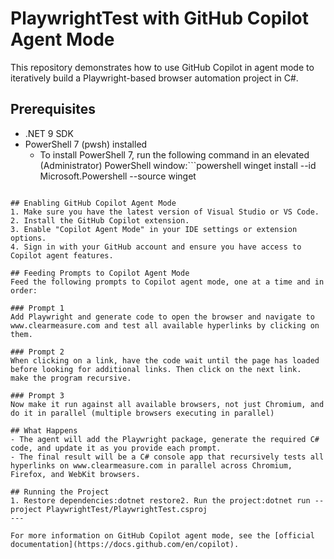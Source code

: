# PlaywrightTest with GitHub Copilot Agent Mode

This repository demonstrates how to use GitHub Copilot in agent mode to iteratively build a Playwright-based browser automation project in C#.

## Prerequisites
- .NET 9 SDK
- PowerShell 7 (pwsh) installed
  - To install PowerShell 7, run the following command in an elevated (Administrator) PowerShell window:```powershell
winget install --id Microsoft.Powershell --source winget
```- GitHub Copilot agent mode enabled in your IDE (see instructions below)

## Enabling GitHub Copilot Agent Mode
1. Make sure you have the latest version of Visual Studio or VS Code.
2. Install the GitHub Copilot extension.
3. Enable "Copilot Agent Mode" in your IDE settings or extension options.
4. Sign in with your GitHub account and ensure you have access to Copilot agent features.

## Feeding Prompts to Copilot Agent Mode
Feed the following prompts to Copilot agent mode, one at a time and in order:

### Prompt 1
Add Playwright and generate code to open the browser and navigate to www.clearmeasure.com and test all available hyperlinks by clicking on them.

### Prompt 2
When clicking on a link, have the code wait until the page has loaded before looking for additional links. Then click on the next link.  make the program recursive.

### Prompt 3
Now make it run against all available browsers, not just Chromium, and do it in parallel (multiple browsers executing in parallel)

## What Happens
- The agent will add the Playwright package, generate the required C# code, and update it as you provide each prompt.
- The final result will be a C# console app that recursively tests all hyperlinks on www.clearmeasure.com in parallel across Chromium, Firefox, and WebKit browsers.

## Running the Project
1. Restore dependencies:dotnet restore2. Run the project:dotnet run --project PlaywrightTest/PlaywrightTest.csproj
---

For more information on GitHub Copilot agent mode, see the [official documentation](https://docs.github.com/en/copilot).

